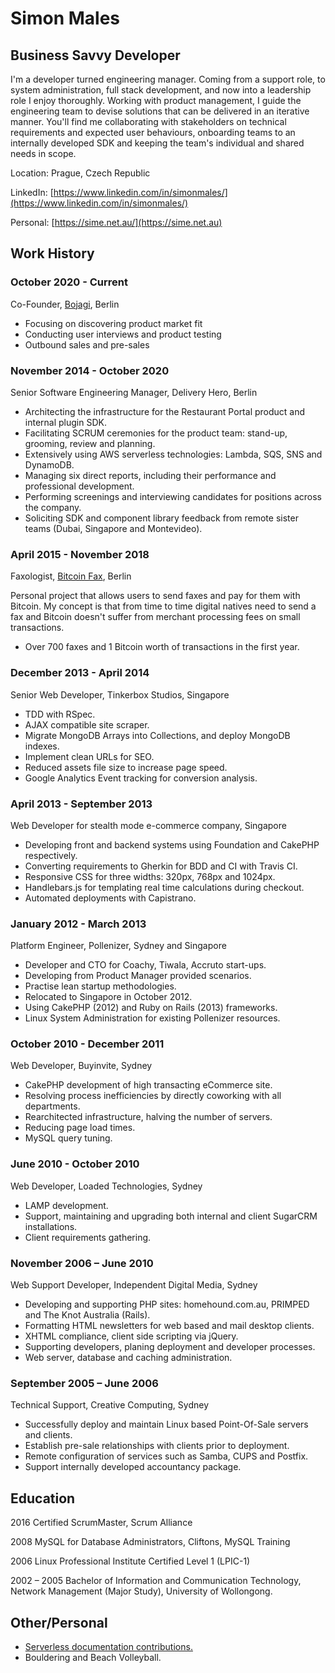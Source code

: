 Simon Males
===========

Business Savvy Developer
------------------------
I'm a developer turned engineering manager. Coming from a support role, to system administration, full stack development, and now into a leadership role I enjoy thoroughly. Working with product management, I guide the engineering team to devise solutions that can be delivered in an iterative manner. You'll find me collaborating with stakeholders on technical requirements and expected user behaviours, onboarding teams to an internally developed SDK and keeping the team's individual and shared needs in scope.

Location: Prague, Czech Republic

LinkedIn: [https://www.linkedin.com/in/simonmales/](https://www.linkedin.com/in/simonmales/)

Personal: [https://sime.net.au/](https://sime.net.au)

Work History
------------

### October 2020 - Current
Co-Founder, [Bojagi](https://bojagi.io), Berlin

* Focusing on discovering product market fit
* Conducting user interviews and product testing
* Outbound sales and pre-sales

### November 2014 - October 2020
Senior Software Engineering Manager, Delivery Hero, Berlin

* Architecting the infrastructure for the Restaurant Portal product and internal plugin SDK.
* Facilitating SCRUM ceremonies for the product team: stand-up, grooming, review and planning.
* Extensively using AWS serverless technologies: Lambda, SQS, SNS and DynamoDB.
* Managing six direct reports, including their performance and professional development.
* Performing screenings and interviewing candidates for positions across the company.
* Soliciting SDK and component library feedback from remote sister teams (Dubai, Singapore and Montevideo).

### April 2015 - November 2018
Faxologist, [Bitcoin Fax](https://bitcoinfax.net), Berlin

Personal project that allows users to send faxes and pay for them with Bitcoin. My concept is that from time to time digital natives need to send a fax and Bitcoin doesn't suffer from merchant processing fees on small transactions.

* Over 700 faxes and 1 Bitcoin worth of transactions in the first year.

### December 2013 - April 2014
Senior Web Developer, Tinkerbox Studios, Singapore

* TDD with RSpec.
* AJAX compatible site scraper.
* Migrate MongoDB Arrays into Collections, and deploy MongoDB indexes.
* Implement clean URLs for SEO.
* Reduced assets file size to increase page speed.
* Google Analytics Event tracking for conversion analysis.

### April 2013 - September 2013
Web Developer for stealth mode e-commerce company, Singapore

* Developing front and backend systems using Foundation and CakePHP respectively.
* Converting requirements to Gherkin for BDD and CI with Travis CI.
* Responsive CSS for three widths: 320px, 768px and 1024px.
* Handlebars.js for templating real time calculations during checkout.
* Automated deployments with Capistrano.

### January 2012 - March 2013
Platform Engineer, Pollenizer, Sydney and Singapore

* Developer and CTO for Coachy, Tiwala, Accruto start-ups.
* Developing from Product Manager provided scenarios.
* Practise lean startup methodologies.
* Relocated to Singapore in October 2012.
* Using CakePHP (2012) and Ruby on Rails (2013) frameworks.
* Linux System Administration for existing Pollenizer resources.

### October 2010 - December 2011
Web Developer, Buyinvite, Sydney

* CakePHP development of high transacting eCommerce site.
* Resolving process inefficiencies by directly coworking with all departments.
* Rearchitected infrastructure, halving the number of servers.
* Reducing page load times.
* MySQL query tuning.

### June 2010 - October 2010
Web Developer, Loaded Technologies, Sydney

* LAMP development.
* Support, maintaining and upgrading both internal and client SugarCRM installations.
* Client requirements gathering.

### November 2006 – June 2010
Web Support Developer, Independent Digital Media, Sydney

* Developing and supporting PHP sites: homehound.com.au, PRIMPED and The Knot Australia (Rails).
* Formatting HTML newsletters for web based and mail desktop clients.
* XHTML compliance, client side scripting via jQuery.
* Supporting developers, planing deployment and developer processes.
* Web server, database and caching administration.

### September 2005 – June 2006
Technical Support, Creative Computing, Sydney

* Successfully deploy and maintain Linux based Point-Of-Sale servers and clients.
* Establish pre-sale relationships with clients prior to deployment.
* Remote configuration of services such as Samba, CUPS and Postfix.
* Support internally developed accountancy package.

Education
---------
2016
Certified ScrumMaster, Scrum Alliance

2008
MySQL for Database Administrators, Cliftons, MySQL Training

2006
Linux Professional Institute Certified Level 1 (LPIC-1)

2002 – 2005
Bachelor of Information and Communication Technology, Network Management (Major Study), University of Wollongong.


Other/Personal
--------------
* [Serverless documentation contributions.](https://github.com/serverless/serverless/commits/master?author=sime)
* Bouldering and Beach Volleyball.
